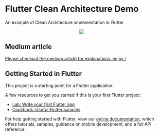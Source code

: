 # Flutter Clean Architecture Demo

An example of Clean Architecture implementation in Flutter

<div align="center">
    <a href="https://github.com/flutter/flutter/tree/stable">
        <img src="https://img.shields.io/badge/made%20with-Flutter-blue?style=for-the-badge">
    </a>
</div>

## Medium article

[Please checkout the medium article for explanations, enjoy !](https://kilani-amine-96.medium.com/clean-architecture-on-flutter-with-getit-673baf3994ca)


## Getting Started in Flutter

This project is a starting point for a Flutter application.

A few resources to get you started if this is your first Flutter project:

- [Lab: Write your first Flutter app](https://flutter.dev/docs/get-started/codelab)
- [Cookbook: Useful Flutter samples](https://flutter.dev/docs/cookbook)

For help getting started with Flutter, view our
[online documentation](https://flutter.dev/docs), which offers tutorials,
samples, guidance on mobile development, and a full API reference.
